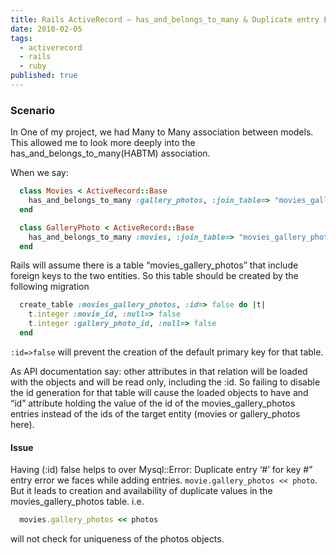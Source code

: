 ```yaml
---
title: Rails ActiveRecord – has_and_belongs_to_many & Duplicate entry Error
date: 2010-02-05
tags:
  - activerecord
  - rails
  - ruby
published: true
---
```


### Scenario
In One of my project, we had Many to Many association between models. This allowed me to look more deeply into the has_and_belongs_to_many(HABTM) association.

When we say:

```ruby
  class Movies < ActiveRecord::Base
    has_and_belongs_to_many :gallery_photos, :join_table=> "movies_gallery_photos"
  end

  class GalleryPhoto < ActiveRecord::Base
    has_and_belongs_to_many :movies, :join_table=> "movies_gallery_photos"
  end
```

Rails will assume there is a table “movies_gallery_photos” that include foreign keys to the two entities. So this table should be created by the following migration

```ruby
  create_table :movies_gallery_photos, :id=> false do |t|
    t.integer :movie_id, :null=> false
    t.integer :gallery_photo_id, :null=> false
  end
```

`:id=>false` will prevent the creation of the default primary key for that table.

As API documentation say: other attributes in that relation will be loaded with the objects and will be read only, including the :id. So failing to disable the id generation for that table will cause the loaded objects to have and “id” attribute holding the value of the id of the movies_gallery_photos entries instead of the ids of the target entity (movies or gallery_photos here).

#### Issue
Having (:id) false helps to over Mysql::Error: Duplicate entry ‘#’ for key #” entry error we faces while adding entries. `movie.gallery_photos << photo`. But it leads to creation and availability of duplicate values in the movies_gallery_photos table. i.e.

```ruby
  movies.gallery_photos << photos
```

will not check for uniqueness of the photos objects.
